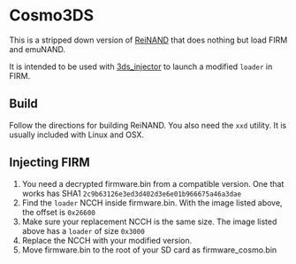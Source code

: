 # Cosmo3DS

This is a stripped down version of [ReiNAND](https://github.com/Reisyukaku/ReiNand) 
that does nothing but load FIRM and emuNAND.

It is intended to be used with [3ds_injector](https://github.com/yifanlu/3ds_injector) 
to launch a modified `loader` in FIRM.

## Build

Follow the directions for building ReiNAND. You also need the `xxd` utility. It 
is usually included with Linux and OSX.

## Injecting FIRM

1. You need a decrypted firmware.bin from a compatible version. One that works 
has SHA1 `2c9b63126e3ed3d402d3e6e01b966675a46a3dae`
2. Find the `loader` NCCH inside firmware.bin. With the image listed above, 
the offset is `0x26600`
3. Make sure your replacement NCCH is the same size. The image listed above 
has a `loader` of size `0x3000`
4. Replace the NCCH with your modified version.
5. Move firmware.bin to the root of your SD card as firmware_cosmo.bin 
